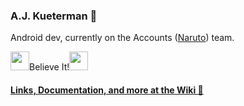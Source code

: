 ### A.J. Kueterman 👋

Android dev, currently on the Accounts ([Naruto](https://confluence.kroger.com/confluence/display/DRT/Naruto)) team. 

<img width="30" height="30" src="https://github.com/aj-kueterman/aj-kueterman/assets/88003213/d1db6dbf-a91c-489a-a6a7-665b1e400224"/>Believe It!<img width="30" height="30" src="https://github.com/aj-kueterman/aj-kueterman/assets/88003213/b03fa042-32c2-4497-8820-036dbf6d2532"/>

#### [Links, Documentation, and more at the Wiki 🔗](https://github.com/aj-kueterman/aj-kueterman/wiki)
